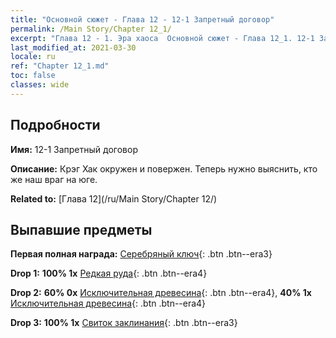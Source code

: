 ```yaml
---
title: "Основной сюжет - Глава 12 - 12-1 Запретный договор"
permalink: /Main Story/Chapter 12_1/
excerpt: "Глава 12 - 1. Эра хаоса  Основной сюжет - Глава 12_1. 12-1 Запретный договор"
last_modified_at: 2021-03-30
locale: ru
ref: "Chapter 12_1.md"
toc: false
classes: wide
---
```


## Подробности

 **Имя:** 12-1 Запретный договор

 **Описание:** Крэг Хак окружен и повержен. Теперь нужно выяснить, кто же наш враг на юге.

 **Related to:** [Глава 12](/ru/Main Story/Chapter 12/)

## Выпавшие предметы

 **Первая полная награда:** [Серебряный ключ](/ru/Items/con_693/){: .btn .btn--era3}

 **Drop 1:** **100% 1x** [Редкая руда](/ru/Items/mat_40/){: .btn .btn--era4}

 **Drop 2:** **60% 0x** [Исключительная древесина](/ru/Items/mat_34/){: .btn .btn--era4}, **40% 1x** [Исключительная древесина](/ru/Items/mat_34/){: .btn .btn--era4}

 **Drop 3:** **100% 1x** [Свиток заклинания](/ru/Items/con_694/){: .btn .btn--era3}


